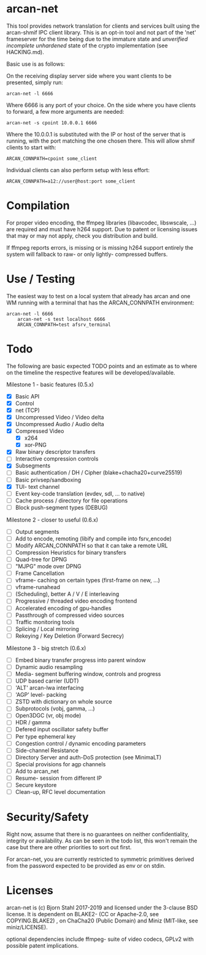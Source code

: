 # arcan-net

This tool provides network translation for clients and services built
using the arcan-shmif IPC client library. This is an opt-in tool and
not part of the 'net' frameserver for the time being due to the immature
state and _unverified_ _incomplete_ _unhardened_ state of the crypto
implementation (see HACKING.md).

Basic use is as follows:

On the receiving display server side where you want clients to be
presented, simply run:

    arcan-net -l 6666

Where 6666 is any port of your choice. On the side where you have
clients to forward, a few more arguments are needed:

    arcan-net -s cpoint 10.0.0.1 6666

Where the 10.0.0.1 is substituted with the IP or host of the server
that is running, with the port matching the one chosen there. This
will allow shmif clients to start with:

    ARCAN_CONNPATH=cpoint some_client

Individual clients can also perform setup with less effort:

    ARCAN_CONNPATH=a12://user@host:port some_client

# Compilation

For proper video encoding, the ffmpeg libraries (libavcodec, libswscale,
...) are required and must have h264 support. Due to patent or licensing
issues that may or may not apply, check you distribution and build.

If ffmpeg reports errors, is missing or is missing h264 support entirely
the system will fallback to raw- or only lightly- compressed buffers.

# Use / Testing

The easiest way to test on a local system that already has arcan and one
WM running with a terminal that has the ARCAN\_CONNPATH environment:

    arcan-net -l 6666
		arcan-net -s test localhost 6666
		ARCAN_CONNPATH=test afsrv_terminal

# Todo

The following are basic expected TODO points and an estimate as to where
on the timeline the respective features will be developed/available.

Milestone 1 - basic features (0.5.x)

- [x] Basic API
- [x] Control
- [x] net (TCP)
- [x] Uncompressed Video / Video delta
- [x] Uncompressed Audio / Audio delta
- [x] Compressed Video
	-  [x] x264
	-  [x] xor-PNG
- [x] Raw binary descriptor transfers
- [ ] Interactive compression controls
- [x] Subsegments
- [ ] Basic authentication / DH / Cipher (blake+chacha20+curve25519)
- [ ] Basic privsep/sandboxing
- [x] TUI- text channel
- [ ] Event key-code translation (evdev, sdl, ... to native)
- [ ] Cache process / directory for file operations
- [ ] Block push-segment types (DEBUG)

Milestone 2 - closer to useful (0.6.x)

- [ ] Output segments
- [ ] Add to encode, remoting (libify and compile into fsrv_encode)
- [ ] Modify ARCAN\_CONNPATH so that it can take a remote URL
- [ ] Compression Heuristics for binary transfers
- [ ] Quad-tree for DPNG
- [ ] "MJPG" mode over DPNG
- [ ] Frame Cancellation
- [ ] vframe- caching on certain types (first-frame on new, ...)
- [ ] vframe-runahead
- [ ] (Scheduling), better A / V / E interleaving
- [ ] Progressive / threaded video encoding frontend
- [ ] Accelerated encoding of gpu-handles
- [ ] Passthrough of compressed video sources
- [ ] Traffic monitoring tools
- [ ] Splicing / Local mirroring
- [ ] Rekeying / Key Deletion (Forward Secrecy)

Milestone 3 - big stretch (0.6.x)

- [ ] Embed binary transfer progress into parent window
- [ ] Dynamic audio resampling
- [ ] Media- segment buffering window, controls and progress
- [ ] UDP based carrier (UDT)
- [ ] 'ALT' arcan-lwa interfacing
- [ ] 'AGP' level- packing
- [ ] ZSTD with dictionary on whole source
- [ ] Subprotocols (vobj, gamma, ...)
- [ ] Open3DGC (vr, obj mode)
- [ ] HDR / gamma
- [ ] Defered input oscillator safety buffer
- [ ] Per type ephemeral key
- [ ] Congestion control / dynamic encoding parameters
- [ ] Side-channel Resistance
- [ ] Directory Server and auth-DoS protection (see MinimaLT)
- [ ] Special provisions for agp channels
- [ ] Add to arcan\_net
- [ ] Resume- session from different IP
- [ ] Secure keystore
- [ ] Clean-up, RFC level documentation

# Security/Safety

Right now, assume that there is no guarantees on neither confidentiality,
integrity or availability. As can be seen in the todo list, this won't remain
the case but there are other priorities to sort out first.

For arcan-net, you are currently restricted to symmetric primitives
derived from the password expected to be provided as env or on stdin.

# Licenses

arcan-net is (c) Bjorn Stahl 2017-2019 and licensed under the 3-clause BSD
license. It is dependent on BLAKE2- (CC or Apache-2.0, see COPYING.BLAKE2)
, on ChaCha20 (Public Domain) and Miniz (MIT-like, see miniz/LICENSE).

optional dependencies include ffmpeg- suite of video codecs, GPLv2 with
possible patent implications.
